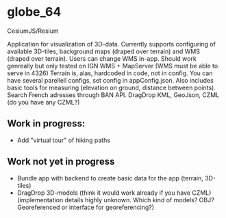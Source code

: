 # globe_64

CesiumJS/Resium

Application for visualization of 3D-data. Currently supports configuring of available 3D-tiles, background maps (draped over terrain) and WMS (draped over terrain). Users can change WMS in-app. Should work genreally but only tested on IGN WMS + MapServer (WMS must be able to serve in 4326)
Terrain is, alas, hardcoded in code, not in config. 
You can have several parellell configs, set config in appConfig.json. Also includes basic tools for measuring (elevation on ground, distance between points). Search French adresses through BAN API. DragDrop KML, GeoJson, CZML (do you have any CZML?)

## Work in progress: 

* Add "virtual tour" of hiking paths

## Work not yet in progress

* Bundle app with backend to create basic data for the app (terrain, 3D-tiles)
* DragDrop 3D-models (think it would work already if you have CZML) (implementation details highly unknown. Which kind of models? OBJ? Georeferenced or interface for georeferencing?)

